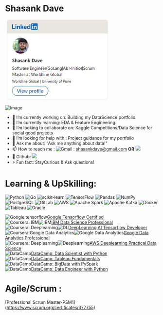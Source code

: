 # Shasank Dave 

[<img src="https://raw.githubusercontent.com/ShasankDave/shasankdave.github.io/main/linkedIn.JPG">](https://nl.linkedin.com/in/shasankdave?trk=profile-badge)

![Image](https://cdn.dribbble.com/users/82162/screenshots/3579187/staycurious_wip.gif)

- 🔭 I’m currently working on: Building my DataScience portfolio.
- 🌱 I’m currently learning: EDA & Feature Engineering.
- 👯 I’m looking to collaborate on: Kaggle Competitions/Data Science for social good projects
- 🤔 I’m looking for help with : Project guidance for my portfolio
- 💬 Ask me about: "Ask me anything about data!"
- 📫 How to reach me : ![Gmail](https://img.shields.io/badge/Gmail-D14836?style=for-the-badge&logo=gmail&logoColor=white) : shasankdave@gmail.com **OR** [<img src="https://img.shields.io/badge/LinkedIn-0077B5?style=for-the-badge&logo=linkedin&logoColor=white">](https://nl.linkedin.com/in/shasankdave?trk=profile-badge) 
- 🔭 Github: [<img src="https://img.shields.io/badge/GitHub-100000?style=for-the-badge&logo=github&logoColor=white">](https://github.com/ShasankDave)
- ⚡ Fun fact: StayCurious & Ask questions!

# Learning & UpSkilling:
![Python](https://img.shields.io/badge/python-3670A0?style=for-the-badge&logo=python&logoColor=ffdd54) ![Go](https://img.shields.io/badge/go-%2300ADD8.svg?style=for-the-badge&logo=go&logoColor=white) ![scikit-learn](https://img.shields.io/badge/scikit--learn-%23F7931E.svg?style=for-the-badge&logo=scikit-learn&logoColor=white) ![TensorFlow](https://img.shields.io/badge/TensorFlow-%23FF6F00.svg?style=for-the-badge&logo=TensorFlow&logoColor=white) ![Pandas](https://img.shields.io/badge/pandas-%23150458.svg?style=for-the-badge&logo=pandas&logoColor=white) ![NumPy](https://img.shields.io/badge/numpy-%23013243.svg?style=for-the-badge&logo=numpy&logoColor=white) ![PostgreSQL](https://img.shields.io/badge/PostgreSQL-316192?style=for-the-badge&logo=postgresql&logoColor=white) ![GitLab](https://img.shields.io/badge/GitLab-330F63?style=for-the-badge&logo=gitlab&logoColor=white) ![AWS](https://img.shields.io/badge/Amazon_AWS-232F3E?style=for-the-badge&logo=amazon-aws&logoColor=white) ![Apache Spark](https://img.shields.io/badge/Apache_Spark-FFFFFF?style=for-the-badge&logo=apachespark&logoColor=#E35A16) ![Apache Kafka](https://img.shields.io/badge/Apache_Kafka-231F20?style=for-the-badge&logo=apache-kafka&logoColor=white) ![Docker](https://img.shields.io/badge/Docker-2CA5E0?style=for-the-badge&logo=docker&logoColor=white) ![Tableau](https://img.shields.io/badge/Tableau-E97627?style=for-the-badge&logo=Tableau&logoColor=white) ![Oracle](https://img.shields.io/badge/Oracle-F80000?style=for-the-badge&logo=oracle&logoColor=black)

![Google tensorflow](https://img.shields.io/badge/Google-Tensorflow%20Certified-orange?style=for-the-badge&logo=appveyor)[Google Tensorflow Certified](https://www.credential.net/a19b5937-1ae2-4119-8e58-4143ee1b6590) <br/>
![Coursera: IBM](https://img.shields.io/badge/Coursera-0056D2?style=for-the-badge&logo=Coursera&logoColor=white)![IBM](https://img.shields.io/badge/IBM-Data%20Science%20Professional-green)[IBM Data Science Professional](https://www.coursera.org/account/accomplishments/specialization/certificate/SBHQ52YBWSWE) <br/>
![Coursera: Deeplearning](https://img.shields.io/badge/Coursera-0056D2?style=for-the-badge&logo=Coursera&logoColor=white)![DL](https://img.shields.io/badge/Tensorflow%20Developer-DeepLearning.ai-red)[DeepLearning.AI Tensorflow Developer](https://www.coursera.org/account/accomplishments/specialization/certificate/YXDQ8EGP95TC) <br/>
![Coursera:Google Data Analytics](https://img.shields.io/badge/Coursera-0056D2?style=for-the-badge&logo=Coursera&logoColor=white)![Google Data Analytics](https://img.shields.io/badge/Google-Data%20Analytics%20-yellow)[Google Data Analytics Professional](https://coursera.org/share/4501cc94cd0e8a49b20edfba0a28bde2) <br/>
![Coursera: Deeplearning](https://img.shields.io/badge/Coursera-0056D2?style=for-the-badge&logo=Coursera&logoColor=white)![Deeplearning](https://img.shields.io/badge/AWS%20Data%20Science%20in%20Practice-DeepLearning.ai-red)[AWS Deeplearning Practical Data Science](https://coursera.org/share/e2ab55b37b4e90f1c199b7c8971e3fee) <br/>
![DataCamp](https://img.shields.io/badge/Datacamp-05192D?style=for-the-badge&logo=datacamp&logoColor=65FF8F)[DataCamp: Data Scientist with Python](https://www.datacamp.com/statement-of-accomplishment/track/ccb4ffeba9febfa6dce4d09f0a302af2695b801e) <br/>
![DataCamp](https://img.shields.io/badge/Datacamp-05192D?style=for-the-badge&logo=datacamp&logoColor=65FF8F)[DataCamp: Tableau Fundamentals](https://www.datacamp.com/statement-of-accomplishment/track/291b0da5a59e2b7b585255572ab44b79f0bf2b3a) <br/>
![DataCamp](https://img.shields.io/badge/Datacamp-05192D?style=for-the-badge&logo=datacamp&logoColor=65FF8F)[DataCamp: BigData with PySpark](https://www.datacamp.com/statement-of-accomplishment/track/09089c7ade0250464950974836dcf9df2b143ff0) <br/>
![DataCamp](https://img.shields.io/badge/Datacamp-05192D?style=for-the-badge&logo=datacamp&logoColor=65FF8F)[DataCamp: Data Engineer with Python](https://www.datacamp.com/statement-of-accomplishment/track/83e4f1eb4943771542a53fc7644bf8a3d63f6f11)<br/>

# Agile/Scrum :
[Professional Scrum Master-PSM1] (https://www.scrum.org/certificates/377755) 
